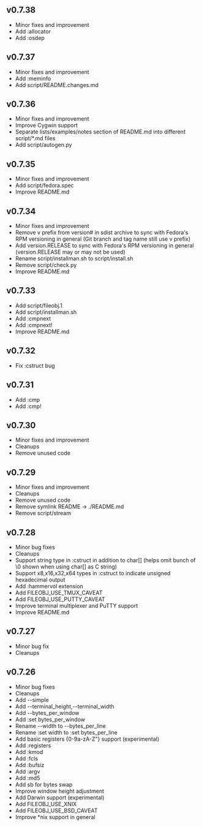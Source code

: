 ## v0.7.38
+ Minor fixes and improvement
+ Add :allocator
+ Add :osdep

## v0.7.37
+ Minor fixes and improvement
+ Add :meminfo
+ Add script/README.changes.md

## v0.7.36
+ Minor fixes and improvement
+ Improve Cygwin support
+ Separate lists/examples/notes section of README.md into different script/*.md files
+ Add script/autogen.py

## v0.7.35
+ Minor fixes and improvement
+ Add script/fedora.spec
+ Improve README.md

## v0.7.34
+ Minor fixes and improvement
+ Remove v prefix from version# in sdist archive to sync with Fedora's RPM versioning in general (Git branch and tag name still use v prefix)
+ Add version.RELEASE to sync with Fedora's RPM versioning in general (version.RELEASE may or may not be used)
+ Rename script/installman.sh to script/install.sh
+ Remove script/check.py
+ Improve README.md

## v0.7.33
+ Add script/fileobj.1
+ Add script/installman.sh
+ Add :cmpnext
+ Add :cmpnext!
+ Improve README.md

## v0.7.32
+ Fix :cstruct bug

## v0.7.31
+ Add :cmp
+ Add :cmp!

## v0.7.30
+ Minor fixes and improvement
+ Cleanups
+ Remove unused code

## v0.7.29
+ Minor fixes and improvement
+ Cleanups
+ Remove unused code
+ Remove symlink README -> ./README.md
+ Remove script/stream

## v0.7.28
+ Minor bug fixes
+ Cleanups
+ Support string type in :cstruct in addition to char[] (helps omit bunch of \0 shown when using char[] as C string)
+ Support x8,x16,x32,x64 types in :cstruct to indicate unsigned hexadecimal output
+ Add :hammervol extension
+ Add FILEOBJ_USE_TMUX_CAVEAT
+ Add FILEOBJ_USE_PUTTY_CAVEAT
+ Improve terminal multiplexer and PuTTY support
+ Improve README.md

## v0.7.27
+ Minor bug fix
+ Cleanups

## v0.7.26
+ Minor bug fixes
+ Cleanups
+ Add --simple
+ Add --terminal_height,--terminal_width
+ Add --bytes_per_window
+ Add :set bytes_per_window
+ Rename --width to --bytes_per_line
+ Rename :set width to :set bytes_per_line
+ Add basic registers {0-9a-zA-Z"} support (experimental)
+ Add :registers
+ Add :kmod
+ Add :fcls
+ Add :bufsiz
+ Add :argv
+ Add :md5
+ Add sb for bytes swap
+ Improve window height adjustment
+ Add Darwin support (experimental)
+ Add FILEOBJ_USE_XNIX
+ Add FILEOBJ_USE_BSD_CAVEAT
+ Improve *nix support in general
